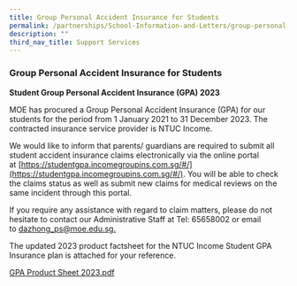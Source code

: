 ```yaml
---
title: Group Personal Accident Insurance for Students
permalink: /partnerships/School-Information-and-Letters/group-personal-accident-insurance-for-students/
description: ""
third_nav_title: Support Services
---
```

### Group Personal Accident Insurance for Students

**Student Group Personal Accident Insurance (GPA) 2023**

MOE has procured a Group Personal Accident Insurance (GPA) for our students for the period from 1 January 2021 to 31 December 2023. The contracted insurance service provider is NTUC Income. 

We would like to inform that parents/ guardians are required to submit all student accident insurance claims electronically via the online portal at [https://studentgpa.incomegroupins.com.sg/#/](https://studentgpa.incomegroupins.com.sg/#/). You will be able to check the claims status as well as submit new claims for medical reviews on the same incident through this portal.

If you require any assistance with regard to claim matters, please do not hesitate to contact our Administrative Staff at Tel: 65658002 or email to [dazhong\_ps@moe.edu.sg.](mailto:dazhong_ps@moe.edu.sg)

The updated 2023 product factsheet for the NTUC Income Student GPA Insurance plan is attached for your reference.

[GPA Product Sheet 2023.pdf](/files/Product%20Fact%20Sheet%20Year%202023.pdf)